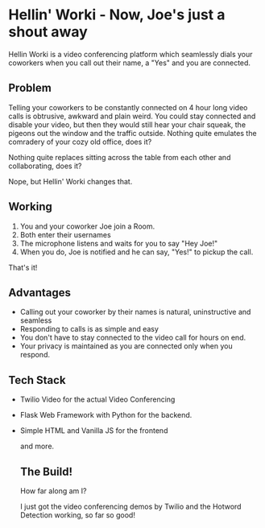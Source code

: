 # Hellin' Worki - Now, Joe's just a shout away

Hellin Worki is a video conferencing platform which seamlessly dials your coworkers when you call out their name, a  "Yes" and you are connected. 

## Problem

Telling your coworkers to be constantly connected on 4 hour long video calls is obtrusive, awkward and plain weird. You could stay connected and disable your video, but then they would still hear your chair squeak, the pigeons out the window and the traffic outside. Nothing quite emulates the comradery of your cozy old office, does it?

Nothing quite replaces sitting across the table from each other and collaborating, does it? 

Nope, but Hellin' Worki changes that. 

## Working

1. You and your coworker Joe join a Room.
2. Both enter their usernames
3. The microphone listens and waits for you to say "Hey Joe!"
4. When you do, Joe is notified and he can say, "Yes!" to pickup the call.

That's it!

## Advantages

* Calling out your coworker by their names is natural, uninstructive and seamless
* Responding to calls is as simple and easy
* You don't have to stay connected to the video call for hours on end.
* Your privacy is maintained as you are connected only when you respond.

## Tech Stack

* Twilio Video for the actual Video Conferencing

* Flask Web Framework with Python for the backend.

* Simple HTML and Vanilla JS for the frontend

  and more. 

  

  ## The Build!

  How far along am I?

  I just got the video conferencing demos by Twilio and the Hotword Detection working, so far so good!

  